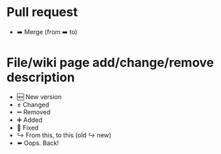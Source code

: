 # Pull request
- ➡️ Merge (from ➡️ to)
# File/wiki page add/change/remove description
- 🆕 New version
- ± Changed
- ➖ Removed
- ➕ Added
- 🔨 Fixed
- ↪️ From this, to this (old ↪️ new)
- ⬅️ Oops. Back!
